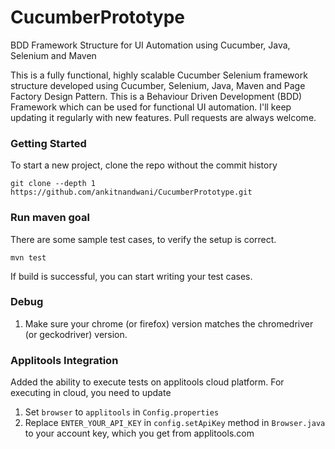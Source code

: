 # CucumberPrototype
BDD Framework Structure for UI Automation using Cucumber, Java, Selenium and Maven

This is a fully functional, highly scalable Cucumber Selenium framework structure developed using Cucumber, Selenium, Java, Maven and Page Factory Design Pattern. This is a Behaviour Driven Development (BDD) Framework which can be used for functional UI automation. I'll keep updating it regularly with new features. Pull requests are always welcome.


### Getting Started
To start a new project, clone the repo without the commit history
``` 
git clone --depth 1 https://github.com/ankitnandwani/CucumberPrototype.git
```

### Run maven goal
There are some sample test cases, to verify the setup is correct.
```
mvn test
```
If build is successful, you can start writing your test cases.

### Debug
1. Make sure your chrome (or firefox) version matches the chromedriver (or geckodriver) version.


### Applitools Integration
Added the ability to execute tests on applitools cloud platform. For executing in cloud, you need to update 
1. Set ```browser``` to ```applitools``` in ```Config.properties```
2. Replace ```ENTER_YOUR_API_KEY``` in ```config.setApiKey``` method in ```Browser.java``` to your account key, which you get from applitools.com
